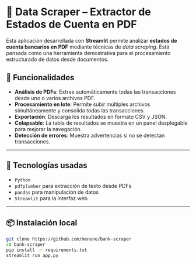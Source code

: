 # 🏦 Data Scraper – Extractor de Estados de Cuenta en PDF

Esta aplicación desarrollada con **Streamlit** permite analizar **estados de cuenta bancarios en PDF** mediante técnicas de _data scraping_. Está pensada como una herramienta demostrativa para el procesamiento estructurado de datos desde documentos.

## 🚀 Funcionalidades

- **Análisis de PDFs**: Extrae automáticamente todas las transacciones desde uno o varios archivos PDF.
- **Procesamiento en lote**: Permite subir múltiples archivos simultáneamente y consolida todas las transacciones.
- **Exportación**: Descarga los resultados en formato CSV y JSON.
- **Colapsable**: La tabla de resultados se muestra en un panel desplegable para mejorar la navegación.
- **Detección de errores**: Muestra advertencias si no se detectan transacciones.

---

## 🧰 Tecnologías usadas

- `Python`
- `pdfplumber` para extracción de texto desde PDFs
- `pandas` para manipulación de datos
- `Streamlit` para la interfaz web

---

## 📦 Instalación local

```bash
git clone https://github.com/menene/bank-scraper
cd bank-scraper
pip install -r requirements.txt
streamlit run app.py
